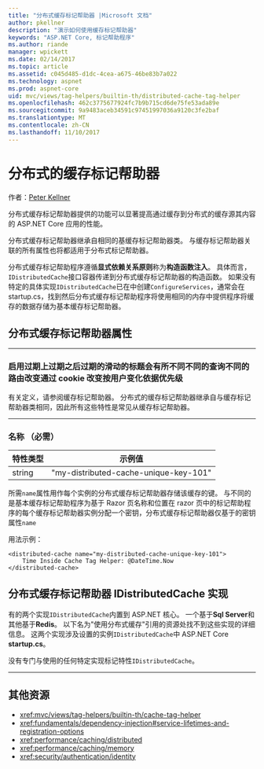 ```yaml
---
title: "分布式缓存标记帮助器 |Microsoft 文档"
author: pkellner
description: "演示如何使用缓存标记帮助器"
keywords: "ASP.NET Core, 标记帮助程序"
ms.author: riande
manager: wpickett
ms.date: 02/14/2017
ms.topic: article
ms.assetid: c045d485-d1dc-4cea-a675-46be83b7a022
ms.technology: aspnet
ms.prod: aspnet-core
uid: mvc/views/tag-helpers/builtin-th/distributed-cache-tag-helper
ms.openlocfilehash: 462c3775677924fc7b9b715cd6de75fe53ada89e
ms.sourcegitcommit: 9a9483aceb34591c97451997036a9120c3fe2baf
ms.translationtype: MT
ms.contentlocale: zh-CN
ms.lasthandoff: 11/10/2017
---
```

# <a name="distributed-cache-tag-helper"></a>分布式的缓存标记帮助器

作者：[Peter Kellner](http://peterkellner.net) 


分布式缓存标记帮助器提供的功能可以显著提高通过缓存到分布式的缓存源其内容的 ASP.NET Core 应用的性能。

分布式缓存标记帮助器继承自相同的基缓存标记帮助器类。  与缓存标记帮助器关联的所有属性也将都适用于分布式标记帮助器。


分布式缓存标记帮助程序遵循**显式依赖关系原则**称为**构造函数注入**。  具体而言，`IDistributedCache`接口容器传递到分布式缓存标记帮助器的构造函数。  如果没有特定的具体实现`IDistributedCache`已在中创建`ConfigureServices`，通常会在 startup.cs，找到然后分布式缓存标记帮助程序将使用相同的内存中提供程序将缓存的数据存储为基本缓存标记帮助器。

## <a name="distributed-cache-tag-helper-attributes"></a>分布式缓存标记帮助器属性

- - -

### <a name="enabled-expires-on-expires-after-expires-sliding-vary-by-header-vary-by-query-vary-by-route-vary-by-cookie-vary-by-user-vary-by-priority"></a>启用过期上过期之后过期的滑动的标题会有所不同不同的查询不同的路由改变通过 cookie 改变按用户变化依据优先级

有关定义，请参阅缓存标记帮助器。 分布式的缓存标记帮助器继承自与缓存标记帮助器类相同，因此所有这些特性是常见从缓存标记帮助器。

- - -

### <a name="name-required"></a>名称 （必需）

| 特性类型    | 示例值     |
|----------------   |----------------   |
| string    | "my-distributed-cache-unique-key-101"     |

所需`name`属性用作每个实例的分布式缓存标记帮助器存储该缓存的键。  与不同的是基本缓存标记帮助程序为基于 Razor 页名称和位置在 razor 页中的标记帮助程序的每个缓存标记帮助器实例分配一个密钥，分布式缓存标记帮助器仅基于的密钥属性`name`

用法示例：

```cshtml
<distributed-cache name="my-distributed-cache-unique-key-101">
    Time Inside Cache Tag Helper: @DateTime.Now
</distributed-cache>
```

## <a name="distributed-cache-tag-helper-idistributedcache-implementations"></a>分布式缓存标记帮助器 IDistributedCache 实现

有的两个实现`IDistributedCache`内置到 ASP.NET 核心。  一个基于**Sql Server**和其他基于**Redis**。 以下名为"使用分布式缓存"引用的资源处找不到这些实现的详细信息。 这两个实现涉及设置的实例`IDistributedCache`中 ASP.NET Core **startup.cs**。

没有专门与使用的任何特定实现标记特性`IDistributedCache`。



- - -



## <a name="additional-resources"></a>其他资源

* <xref:mvc/views/tag-helpers/builtin-th/cache-tag-helper>
* <xref:fundamentals/dependency-injection#service-lifetimes-and-registration-options>
* <xref:performance/caching/distributed>
* <xref:performance/caching/memory>
* <xref:security/authentication/identity>
